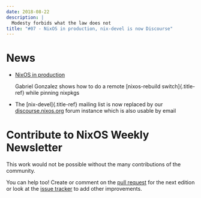 ```yaml
---
date: 2018-08-22
description: |
  Modesty forbids what the law does not
title: "#07 - NixOS in production, nix-devel is now Discourse"
---
```


# News

- [NixOS in
  production](http://www.haskellforall.com/2018/08/nixos-in-production.html)

  Gabriel Gonzalez shows how to do a remote [nixos-rebuild
  switch]{.title-ref} while pinning nixpkgs

- The [nix-devel]{.title-ref} mailing list is now replaced by our
  [discourse.nixos.org](https://discourse.nixos.org/) forum instance
  which is also usable by email

# Contribute to NixOS Weekly Newsletter

This work would not be possible without the many contributions of the
community.

You can help too! Create or comment on the [pull
request](https://github.com/NixOS/nixos-weekly/pulls) for the next
edition or look at the [issue
tracker](https://github.com/NixOS/nixos-weekly/issues) to add other
improvements.
